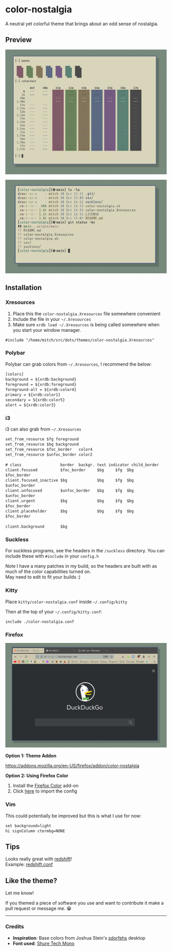 # color-nostalgia

A neutral yet colorful theme that brings about an odd sense of nostalgia.

## Preview

![Preview Bars](res/preview_bars.jpg)

![Preview Text](res/preview_text.jpg)

## Installation

### Xresources

1. Place this the `color-nostalgia.Xresources` file somewhere convenient
2. Include the file in your `~/.Xresources`
3. Make sure `xrdb load ~/.Xresources` is being called somewhere when
   you start your window manager.

```
#include "/home/mitch/src/dots/themes/color-nostalgia.Xresources"
```

### Polybar

Polybar can grab colors from `~/.Xresources`, I recommend the below:

```
[colors]
background = ${xrdb:background}
foreground = ${xrdb:foreground}
foreground-alt = ${xrdb:color4}
primary = ${xrdb:color1}
secondary = ${xrdb:color5}
alert = ${xrdb:color3}
```

### i3

i3 can also grab from `~/.Xresources`

```
set_from_resource $fg foreground
set_from_resource $bg background
set_from_resource $foc_border   color4
set_from_resource $unfoc_border color2

# class                 border  backgr. text indicator child_border
client.focused          $foc_border     $bg     $fg  $bg       $foc_border
client.focused_inactive $bg             $bg     $fg  $bg       $unfoc_border
client.unfocused        $unfoc_border   $bg     $fg  $bg       $unfoc_border
client.urgent           $bg             $bg     $fg  $bg       $foc_border
client.placeholder      $bg             $bg     $fg  $bg       $foc_border

client.background       $bg
```

### Suckless

For suckless programs, see the headers in the `/suckless`
directory. You can include these with `#include` in your `config.h`

Note I have a many patches in my build, so the headers are built
with as much of the color capabilities turned on.  
May need to edit to fit your builds :)

### Kitty

Place `kitty/color-nostalgia.conf` inside `~/.config/kitty`

Then at the top of your `~/.config/kitty.conf`:

```
include ./color-nostalgia.conf
```

### Firefox

![firefox_preview](res/preview_firefox.jpg)

**Option 1: Theme Addon**

https://addons.mozilla.org/en-US/firefox/addon/color-nostalgia

**Option 2: Using Firefox Color**

1. Install the [Firefox Color](https://addons.mozilla.org/en-US/firefox/addon/firefox-color/) add-on
2. Click [here](https://color.firefox.com/?theme=XQAAAAJJAQAAAAAAAABBKYhm849SCia6aSqEGccwS-xMDPsqt5W6Vq5v8XDCcVNNOZ5Mg-9jNIDjg5_dCW6iHxYeY2hVOf8C-EbwwuGvaMEoH6ZTK0lGlvJofM3RLdp75zvojklIo251VyUl8fuWs_Mj_3XaLOPVLhMwASPEfgMr4zsUZ68CeWFyiAMQiaRob0pCWBvOrqUwrzIT-_JPUe1-ozX97f3TAvwbNeWmcoZicMecl9jDRauyU-RGeE-5V5XSbNDdnfeV2Ivpp1nprW8rgdGvBeU7L0MG4a6g_xnZVgA) to import the config

### Vim

This could potentially be improved but this is what I use for now:

```
set background=light
hi signColumn ctermbg=NONE
```

## Tips

Looks really great with [redshift](https://github.com/jonls/redshift)!  
Example: [redshift.conf](https://github.com/mitchweaver/dots/blob/master/.config/redshift.conf)

## Like the theme?

Let me know!

If you themed a piece of software you use and want to contribute it make
a pull request or message me. 😁

----

### Credits

* **Inspiration**: Base colors from Joshua Stein's
    [sdorfehs](https://github.com/jcs/sdorfehs) desktop
* **Font used**: [Shure Tech Mono](https://github.com/ryanoasis/nerd-fonts/blob/master/patched-fonts/ShareTechMono/complete/Shure%20Tech%20Mono%20Nerd%20Font%20Complete%20Mono.ttf)
